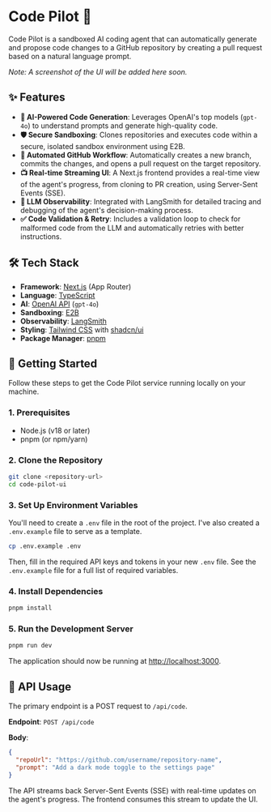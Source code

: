 # Code Pilot 🚀

Code Pilot is a sandboxed AI coding agent that can automatically generate and propose code changes to a GitHub repository by creating a pull request based on a natural language prompt.

*Note: A screenshot of the UI will be added here soon.*

## ✨ Features

- **🤖 AI-Powered Code Generation**: Leverages OpenAI's top models (`gpt-4o`) to understand prompts and generate high-quality code.
- **🛡️ Secure Sandboxing**: Clones repositories and executes code within a secure, isolated sandbox environment using E2B.
- **🔄 Automated GitHub Workflow**: Automatically creates a new branch, commits the changes, and opens a pull request on the target repository.
- **📺 Real-time Streaming UI**: A Next.js frontend provides a real-time view of the agent's progress, from cloning to PR creation, using Server-Sent Events (SSE).
- **🔎 LLM Observability**: Integrated with LangSmith for detailed tracing and debugging of the agent's decision-making process.
- **✅ Code Validation & Retry**: Includes a validation loop to check for malformed code from the LLM and automatically retries with better instructions.

## 🛠️ Tech Stack

- **Framework**: [Next.js](https://nextjs.org/) (App Router)
- **Language**: [TypeScript](https://www.typescriptlang.org/)
- **AI**: [OpenAI API](https://openai.com/docs) (`gpt-4o`)
- **Sandboxing**: [E2B](https://e2b.dev/)
- **Observability**: [LangSmith](https://www.langchain.com/langsmith)
- **Styling**: [Tailwind CSS](https://tailwindcss.com/) with [shadcn/ui](https://ui.shadcn.com/)
- **Package Manager**: [pnpm](https://pnpm.io/)

## 🚀 Getting Started

Follow these steps to get the Code Pilot service running locally on your machine.

### 1. Prerequisites

- Node.js (v18 or later)
- pnpm (or npm/yarn)

### 2. Clone the Repository

```bash
git clone <repository-url>
cd code-pilot-ui
```

### 3. Set Up Environment Variables

You'll need to create a `.env` file in the root of the project. I've also created a `.env.example` file to serve as a template.

```bash
cp .env.example .env
```

Then, fill in the required API keys and tokens in your new `.env` file. See the `.env.example` file for a full list of required variables.

### 4. Install Dependencies

```bash
pnpm install
```

### 5. Run the Development Server

```bash
pnpm run dev
```

The application should now be running at [http://localhost:3000](http://localhost:3000).

## 📝 API Usage

The primary endpoint is a POST request to `/api/code`.

**Endpoint**: `POST /api/code`

**Body**:
```json
{
  "repoUrl": "https://github.com/username/repository-name",
  "prompt": "Add a dark mode toggle to the settings page"
}
```

The API streams back Server-Sent Events (SSE) with real-time updates on the agent's progress. The frontend consumes this stream to update the UI. 